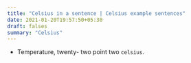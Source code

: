 ```yaml
---
title: "Celsius in a sentence | Celsius example sentences"
date: 2021-01-20T19:57:50+05:30
draft: falses
summary: "Celsius"
---
```

- Temperature, twenty- two point two `celsius`.
                 

